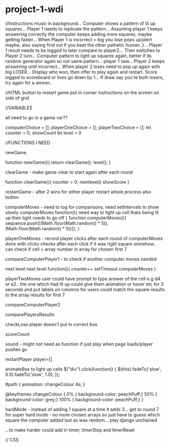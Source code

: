 # project-1-wdi

//Instructions
music in background...
Computer shows a pattern of lit up squares...
Player 1 needs to replicate the pattern...
Assuming player 1 keeps answering correctly the computer keeps adding more squares, maybe getting faster...
When Player 1 is incorrect = big you lose pops up(alert maybe, also saying find out if you beat the other pathetic human..)...
Player 1 result needs to be logged to later compare to player2...
Then switches to Player 2 turn...
Computer pattern to light up squares again, better if its random generator again so not same pattern... player 1 saw...
Player 2 keeps answering until incorrect...
When player 2 loses need to pop up again with big LOSER...
Display who won, then offer to play again and restart. Score logged to scoreboard or lives go down by 1...
If draw say you're both losers, try again for a winner..

//HTML
button to restart game put in corner
instructions on the screen on side of grid

//VARIABLES

all need to go in a game var??

computerChoice = [];
playerOneChoice = [];
playerTwoChoice = [];
let counter = 0;
showCount
let level = 0


//FUNCTIONS I NEED

newGame

function newGame(){
  return clearGame();
  level();
}

clearGame - make game clear to start again after each round

function clearGame(){
 counter = 0;
 nextlevel()
 showScore
}

restartGame - after 2 wins for either player restart whole process
also button

computerMoves - need to log for comparisons, need setIntervals to show slowly
computerMoves function(){
  need way to light up cell thats being lit up
then light needs to go off
}
function computerMoves(){
  sequence.push([(Math.floor(Math.random() * 5)), (Math.floor(Math.random() * 5))]);
}


playerOneMoves - record player clicks after each round of computerMoves
done with clicks
checks after each click if it was right square somehow..
can check if cell = array number in array for chosen first 7

compareComputerPlayer1 - to check if another computer moves needed

next level
next level function(){
  counter++
  setTimeout
  computerMoves
}

playerTwoMoves
user could have prompt to type answer of the cell e.g d4 or e2.. the one which had lit up
could give them animation or hover etc for 3 seconds and put labels on columns for users
could match the square results to the array results for first 7

compareComputerPlayer2

comparePlayersResults

checkLose
player doesn't put in correct box

scoreCount

sound - might not need as function if just play when page loads/player pushes go

restartPlayer
player=[]

animateBox
to light up cells
$("div").click(function() {
   $(this).fadeTo('slow', 0.5).fadeTo('slow', 1.0);
});

#path {
  animation: changeColour 4s;
}

@keyframes changeColour {
  0% { background-color: peachPuff;}
  50% { background-color: grey;}
  100% { background-color: peachPuff;}
}


hardMode - instead of adding 1 square at a time it adds 3...
get to round 7 for super hard mode - no more chosen arrays so just have to guess which square the computer added last as was random...
play django unchained


...to make harder could add in timer, timerStop and timerReset







// CSS
